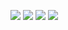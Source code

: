<a href="https://codeclimate.com/github/kulikov98/project-lvl1-s396/maintainability"><img src="https://api.codeclimate.com/v1/badges/5ae9820e77097dff40f1/maintainability" /></a>
<a href="https://codeclimate.com/github/kulikov98/project-lvl1-s396/test_coverage"><img src="https://api.codeclimate.com/v1/badges/5ae9820e77097dff40f1/test_coverage" /></a>
<a href="https://travis-ci.org/kulikov98/project-lvl1-s396.svg?branch=master"><img src="https://travis-ci.org/kulikov98/project-lvl1-s396.svg?branch=master"></a>
<a href="https://asciinema.org/a/AEOtY4RikN6Jv6rXCmS3wFm2x" target="_blank"><img src="https://asciinema.org/a/AEOtY4RikN6Jv6rXCmS3wFm2x.svg" /></a>
